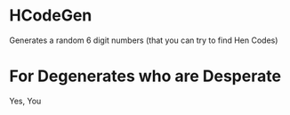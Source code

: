 # HCodeGen
Generates a random 6 digit numbers (that you can try to find Hen Codes)

# For Degenerates who are Desperate
Yes, You
